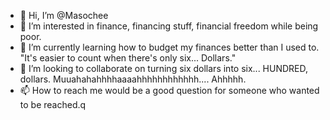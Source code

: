 - 👋 Hi, I’m @Masochee
- 👀 I’m interested in finance, financing stuff, financial freedom while being poor.
- 🌱 I’m currently learning how to budget my finances better than I used to.
  "It's easier to count when there's only six... Dollars."
- 💞️ I’m looking to collaborate on turning six dollars into six... HUNDRED, dollars. 
                  Muuahahahhhhaaaahhhhhhhhhhhh.... Ahhhhh.
- 📫 How to reach me would be a good question for someone who wanted to be reached.q

<!---
Masochee/Masochee is a ✨ special ✨ repository because its `README.md` (this file) appears on your GitHub profile.
You can click the Preview link to take a look at your changes.
--->
